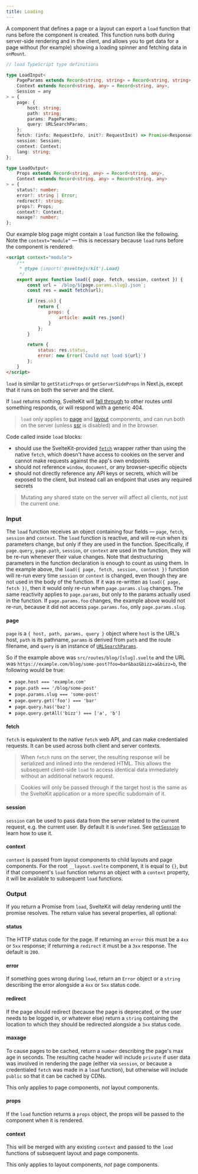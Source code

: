 ```yaml
---
title: Loading
---
```


A component that defines a page or a layout can export a `load` function that runs before the component is created. This function runs both during server-side rendering and in the client, and allows you to get data for a page without (for example) showing a loading spinner and fetching data in `onMount`.

```ts
// load TypeScript type definitions

type LoadInput<
	PageParams extends Record<string, string> = Record<string, string>,
	Context extends Record<string, any> = Record<string, any>,
	Session = any
> = {
	page: {
		host: string;
		path: string;
		params: PageParams;
		query: URLSearchParams;
	};
	fetch: (info: RequestInfo, init?: RequestInit) => Promise<Response>;
	session: Session;
	context: Context;
	lang: string;
};

type LoadOutput<
	Props extends Record<string, any> = Record<string, any>,
	Context extends Record<string, any> = Record<string, any>
> = {
	status?: number;
	error?: string | Error;
	redirect?: string;
	props?: Props;
	context?: Context;
	maxage?: number;
};
```

Our example blog page might contain a `load` function like the following. Note the `context="module"` — this is necessary because `load` runs before the component is rendered:

```html
<script context="module">
	/**
	 * @type {import('@sveltejs/kit').Load}
	 */
	export async function load({ page, fetch, session, context }) {
		const url = `/blog/${page.params.slug}.json`;
		const res = await fetch(url);

		if (res.ok) {
			return {
				props: {
					article: await res.json()
				}
			};
		}

		return {
			status: res.status,
			error: new Error(`Could not load ${url}`)
		};
	}
</script>
```

`load` is similar to `getStaticProps` or `getServerSideProps` in Next.js, except that it runs on both the server and the client.

If `load` returns nothing, SvelteKit will [fall through](#routing-advanced-fallthrough-routes) to other routes until something responds, or will respond with a generic 404.

> `load` only applies to [page](#routing-pages) and [layout](#layouts) components, and can run both on the server (unless [ssr](#ssr-and-javascript-ssr) is disabled) and in the browser.

Code called inside `load` blocks:

- should use the SvelteKit-provided [`fetch`](#loading-input-fetch) wrapper rather than using the native `fetch`, which doesn't have access to cookies on the server and cannot make requests against the app's own endpoints
- should not reference `window`, `document`, or any browser-specific objects
- should not directly reference any API keys or secrets, which will be exposed to the client, but instead call an endpoint that uses any required secrets

> Mutating any shared state on the server will affect all clients, not just the current one.

### Input

The `load` function receives an object containing four fields — `page`, `fetch`, `session` and `context`. The `load` function is reactive, and will re-run when its parameters change, but only if they are used in the function. Specifically, if `page.query`, `page.path`, `session`, or `context` are used in the function, they will be re-run whenever their value changes. Note that destructuring parameters in the function declaration is enough to count as using them. In the example above, the `load({ page, fetch, session, context })` function will re-run every time `session` or `context` is changed, even though they are not used in the body of the function. If it was re-written as `load({ page, fetch })`, then it would only re-run when `page.params.slug` changes. The same reactivity applies to `page.params`, but only to the params actually used in the function. If `page.params.foo` changes, the example above would not re-run, because it did not access `page.params.foo`, only `page.params.slug`.

#### page

`page` is a `{ host, path, params, query }` object where `host` is the URL's host, `path` is its pathname, `params` is derived from `path` and the route filename, and `query` is an instance of [`URLSearchParams`](https://developer.mozilla.org/en-US/docs/Web/API/URLSearchParams).

So if the example above was `src/routes/blog/[slug].svelte` and the URL was `https://example.com/blog/some-post?foo=bar&baz&bizz=a&bizz=b`, the following would be true:

- `page.host === 'example.com'`
- `page.path === '/blog/some-post'`
- `page.params.slug === 'some-post'`
- `page.query.get('foo') === 'bar'`
- `page.query.has('baz')`
- `page.query.getAll('bizz') === ['a', 'b']`

#### fetch

`fetch` is equivalent to the native `fetch` web API, and can make credentialed requests. It can be used across both client and server contexts.

> When `fetch` runs on the server, the resulting response will be serialized and inlined into the rendered HTML. This allows the subsequent client-side `load` to access identical data immediately without an additional network request.

> Cookies will only be passed through if the target host is the same as the SvelteKit application or a more specific subdomain of it.

#### session

`session` can be used to pass data from the server related to the current request, e.g. the current user. By default it is `undefined`. See [`getSession`](#hooks-getsession) to learn how to use it.

#### context

`context` is passed from layout components to child layouts and page components. For the root `__layout.svelte` component, it is equal to `{}`, but if that component's `load` function returns an object with a `context` property, it will be available to subsequent `load` functions.

### Output

If you return a Promise from `load`, SvelteKit will delay rendering until the promise resolves. The return value has several properties, all optional:

#### status

The HTTP status code for the page. If returning an `error` this must be a `4xx` or `5xx` response; if returning a `redirect` it must be a `3xx` response. The default is `200`.

#### error

If something goes wrong during `load`, return an `Error` object or a `string` describing the error alongside a `4xx` or `5xx` status code.

#### redirect

If the page should redirect (because the page is deprecated, or the user needs to be logged in, or whatever else) return a `string` containing the location to which they should be redirected alongside a `3xx` status code.

#### maxage

To cause pages to be cached, return a `number` describing the page's max age in seconds. The resulting cache header will include `private` if user data was involved in rendering the page (either via `session`, or because a credentialed `fetch` was made in a `load` function), but otherwise will include `public` so that it can be cached by CDNs.

This only applies to page components, _not_ layout components.

#### props

If the `load` function returns a `props` object, the props will be passed to the component when it is rendered.

#### context

This will be merged with any existing `context` and passed to the `load` functions of subsequent layout and page components.

This only applies to layout components, _not_ page components.
